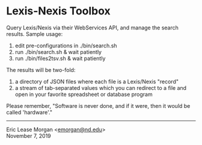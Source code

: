 # Lexis-Nexis Toolbox

Query Lexis/Nexis via their WebServices API, and manage the search results. Sample usage:

   1. edit pre-configurations in ./bin/search.sh
   2. run ./bin/search.sh &amp; wait patiently
   3. run ./bin/files2tsv.sh &amp; wait patiently
   
The results will be two-fold:

   1. a directory of JSON files where each file is a Lexis/Nexis "record"
   2. a stream of tab-separated values which you can redirect to a file and open in your favorite spreadsheet or database program

Please remember, "Software is never done, and if it were, then it would be called 'hardware'."

--- 
Eric Lease Morgan &lt;emorgan@nd.edu&gt;  
November 7, 2019
